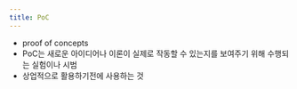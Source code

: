 ```yaml
---
title: PoC
---
```


- proof of concepts
- PoC는 새로운 아이디어나 이론이 실제로 작동할 수 있는지를 보여주기 위해 수행되는 실험이나 시범
- 상업적으로 활용하기전에 사용하는 것